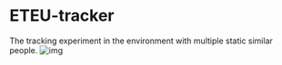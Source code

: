 # ETEU-tracker
The tracking experiment in the environment with multiple static similar people.
![img](https://github.com/chenxlin222/ETEU-tracker/blob/main/img/multi_person_tracking_moving.gif)
